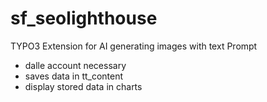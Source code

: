 # sf_seolighthouse

TYPO3 Extension for AI generating images with text Prompt
- dalle account necessary
- saves data in tt_content
- display stored data in charts